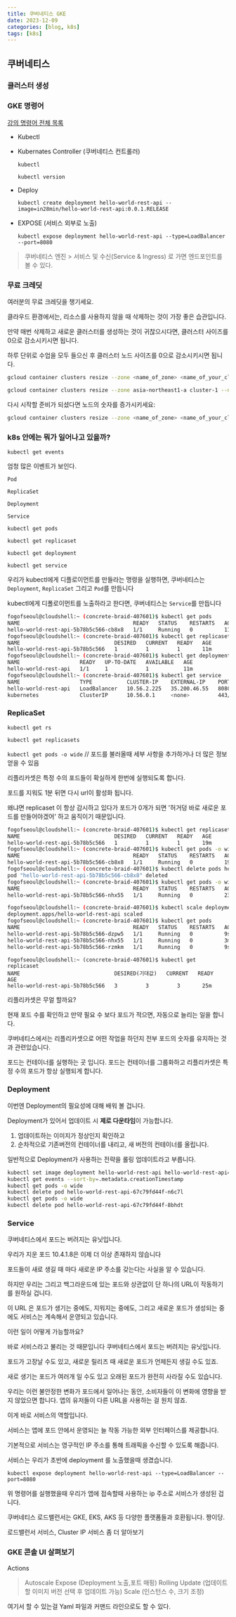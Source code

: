 ```yaml
---
title: 쿠버네티스 GKE
date: 2023-12-09
categories: [blog, k8s]
tags: [k8s]
---
```

## 쿠버네티스 

### 클러스터 생성

### GKE 명령어

[강의 명령어 전체 목록](https://github.com/in28minutes/kubernetes-crash-course#commands-executed-during-the-course)

- Kubectl

- Kubernates Controller (쿠버네티스 컨트롤러)
  
    `kubectl` 

    `kubectl version`

- Deploy

    `kubectl create deployment hello-world-rest-api --image=in28min/hello-world-rest-api:0.0.1.RELEASE`

- EXPOSE (서비스 외부로 노출)

    `kubectl expose deployment hello-world-rest-api --type=LoadBalancer --port=8080`

> 쿠버네티스 엔진 >  서비스 및 수신(Service & Ingress) 로 가면 엔드포인트를 볼 수 있다.

### 무료 크레딧 

여러분의 무료 크레딧을 챙기세요.

클라우드 환경에서는, 리소스를 사용하지 않을 때 삭제하는 것이 가장 좋은 습관입니다.

만약 매번 삭제하고 새로운 클러스터를 생성하는 것이 귀찮으시다면, 클러스터 사이즈를 0으로 감소시키시면 됩니다.

하루 단위로 수업을 모두 들으신 후 클러스터 노드 사이즈를 0으로 감소시키시면 됩니다.

```sh
gcloud container clusters resize --zone <name_of_zone> <name_of_your_cluster> --num-nodes=0

gcloud container clusters resize --zone asia-northeast1-a cluster-1 --num-nodes=0
```
다시 시작할 준비가 되셨다면 노드의 숫자를 증가시키세요:

```sh
gcloud container clusters resize --zone <name_of_zone> <name_of_your_cluster> --num-nodes=3
```

### k8s 안에는 뭐가 일어나고 있을까?

`kubectl get events`

엄청 많은 이벤트가 보인다.

`Pod`

`ReplicaSet`

`Deployment`

`Service`

`kubectl get pods` 

`kubectl get replicaset`

`kubectl get deployment`

`kubectl get service`

우리가 kubectl에게 디플로이먼트를 만들라는 명령을 실행하면, 쿠버네티스는 `Deployment`, `ReplicaSet` 그리고 `Pod`를 만듭니다

kubectl에게 디폴로이먼트를 노출하라고 한다면, 쿠버네티스는 `Service`를 만듭니다

```sh
fogofseoul@cloudshell:~ (concrete-braid-407601)$ kubectl get pods
NAME                                    READY   STATUS    RESTARTS   AGE
hello-world-rest-api-5b78b5c566-cb8x8   1/1     Running   0          11m
fogofseoul@cloudshell:~ (concrete-braid-407601)$ kubectl get replicasets
NAME                              DESIRED   CURRENT   READY   AGE
hello-world-rest-api-5b78b5c566   1         1         1       11m
fogofseoul@cloudshell:~ (concrete-braid-407601)$ kubectl get deployment
NAME                   READY   UP-TO-DATE   AVAILABLE   AGE
hello-world-rest-api   1/1     1            1           11m
fogofseoul@cloudshell:~ (concrete-braid-407601)$ kubectl get service
NAME                   TYPE           CLUSTER-IP    EXTERNAL-IP    PORT(S)          AGE
hello-world-rest-api   LoadBalancer   10.56.2.225   35.200.46.55   8080:32742/TCP   8m22s
kubernetes             ClusterIP      10.56.0.1     <none>         443/TCP          171m
```

### ReplicaSet

`kubectl get rs`

`kubectl get replicasets`

`kubectl get pods -o wide` // 포드를 불러올때 세부 사항을 추가하거나 더 많은 정보 얻을 수 있음

리플리카셋은 특정 수의 포드들이 확실하게 한번에 실행되도록 합니다.

포드를 지워도 1분 뒤면 다시 url이 활성화 됩니다. 

왜냐면 replicaset 이 항상 감시하고 있다가 포드가 0개가 되면 '허거덩 바로 새로운 포드를 만들어야겠어' 하고 움직이기 때문입니다.

```sh
fogofseoul@cloudshell:~ (concrete-braid-407601)$ kubectl get replicasets
NAME                              DESIRED   CURRENT   READY   AGE
hello-world-rest-api-5b78b5c566   1         1         1       19m
fogofseoul@cloudshell:~ (concrete-braid-407601)$ kubectl get pods -o wide
NAME                                    READY   STATUS    RESTARTS   AGE   IP          NODE                                       NOMINATED NODE   READINESS GATES
hello-world-rest-api-5b78b5c566-cb8x8   1/1     Running   0          19m   10.52.0.3   gke-cluster-1-default-pool-d2489f88-6q5f   <none>           <none>
fogofseoul@cloudshell:~ (concrete-braid-407601)$ kubectl delete pods hello-world-rest-api-5b78b5c566-cb8x8
pod "hello-world-rest-api-5b78b5c566-cb8x8" deleted
fogofseoul@cloudshell:~ (concrete-braid-407601)$ kubectl get pods -o wide
NAME                                    READY   STATUS    RESTARTS   AGE   IP          NODE                                       NOMINATED NODE   READINESS GATES
hello-world-rest-api-5b78b5c566-nhx55   1/1     Running   0          23s   10.52.1.3   gke-cluster-1-default-pool-d2489f88-gpwq   <none>           <none>
```

```sh
fogofseoul@cloudshell:~ (concrete-braid-407601)$ kubectl scale deployment hello-world-rest-api --replicas=3
deployment.apps/hello-world-rest-api scaled
fogofseoul@cloudshell:~ (concrete-braid-407601)$ kubectl get pods
NAME                                    READY   STATUS    RESTARTS   AGE
hello-world-rest-api-5b78b5c566-dzpw5   1/1     Running   0          9s
hello-world-rest-api-5b78b5c566-nhx55   1/1     Running   0          3m35s
hello-world-rest-api-5b78b5c566-rzmkm   1/1     Running   0          9s
```

```
fogofseoul@cloudshell:~ (concrete-braid-407601)$ kubectl get replicaset
NAME                              DESIRED(기대값)   CURRENT   READY   AGE
hello-world-rest-api-5b78b5c566   3         3         3       25m
```

리플리카셋은 무얼 할까요?

현재 포드 수를 확인하고 만약 필요 수 보다 포드가 적으면, 자동으로 늘리는 일을 합니다.

쿠버네티스에서는 리플리카셋으로 어떤 작업을 하던지 전부 포드의 숫자를 유지하는 것과 관련있습니다.

포드는 컨테이너를 실행하는 곳 입니다. 포드는 컨테이너를 그룹화하고 리플리카셋은 특정 수의 포드가 항상 실행되게 합니다.


### Deployment

이번엔 Deployment의 필요성에 대해 배워 볼 겁니다.

Deployment가 있어서 업데이트 시 **제로 다운타임**이 가능합니다. 

1. 업데이트하는 이미지가 정상인지 확인하고
2. 순차적으로 기존버전의 컨테이너를 내리고, 새 버전의 컨테이너를 올립니다.

일반적으로 Deployment가 사용하는 전략을 롤링 업데이트라고 부릅니다.

```sh
kubectl set image deployment hello-world-rest-api hello-world-rest-api=in28min/hello-world-rest-api:0.0.2.RELEASE
kubectl get events --sort-by=.metadata.creationTimestamp
kubectl get pods -o wide
kubectl delete pod hello-world-rest-api-67c79fd44f-n6c7l
kubectl get pods -o wide
kubectl delete pod hello-world-rest-api-67c79fd44f-8bhdt
```

### Service

쿠버네티스에서 포드는 버려지는 유닛입니다.

우리가 지운 포드 10.4.1.8은 이제 더 이상 존재하지 않습니다

포드들이 새로 생길 때 마다 새로운 IP 주소를 갖는다는 사실을 알 수 있습니다.

하지만 우리는  그리고 백그라운드에 있는 포드와 상관없이 단 하나의 URL이 작동하기를 원하실 겁니다.

이 URL 은 포드가 생기는 중에도, 지워지는 중에도, 그리고 새로운 포드가 생성되는 중에도 서비스는 계속해서 운영되고 있습니다.

이런 일이 어떻게 가능할까요?

바로 서비스라고 불리는 것 때문입니다 쿠버네티스에서 포드는 버려지는 유닛입니다.

포드가 고장날 수도 있고, 새로운 릴리즈 때 새로운 포드가 언제든지 생길 수도 있죠.

새로 생기는 포드가 여러개 일 수도 있고 오래된 포드가 완전히 사라질 수도 있습니다.

우리는 이런 불안정한 변화가 포드에서 일어나는 동안, 소비자들이 이 변화에 영향을 받지 않았으면 합니다. 앱의 유저들이 다른 URL을 사용하는 걸 원치 않죠.

이게 바로 서비스의 역할입니다.

서비스는 앱에 포드 안에서 운영되는 늘 작동 가능한 외부 인터페이스를 제공합니다. 

기본적으로 서비스는 영구적인 IP 주소를 통해 트래픽을 수신할 수 있도록 해줍니다.

서비스는 우리가 초반에 deployment 를 노출했을때 생겼습니다.

`kubectl expose deployment hello-world-rest-api --type=LoadBalancer --port=8080`

위 명령어를 실행했을때 우리가 앱에 접속할때 사용하는 ip 주소로 서비스가 생성된 겁니다.

쿠버네티스 로드밸런서는 GKE, EKS, AKS 등 다양한 플랫폼들과 호환됩니다. 짱이당.

로드밸런서 서비스, Cluster IP 서비스 좀 더 알아보기

### GKE 콘솔 UI 살펴보기

Actions 
> Autoscale 
> Expose (Deployment 노출,포트 매핑)
> Rolling Update (업데이트할 이미지 버전 선택 후 업데이트 가능)
> Scale (인스턴스 수, 크기 조정)

여기서 할 수 있는걸 Yaml 파일과 커맨드 라인으로도 할 수 있다.

<!-- ### 쿠버네티스 마스터 노드와 일반 노드 -->

